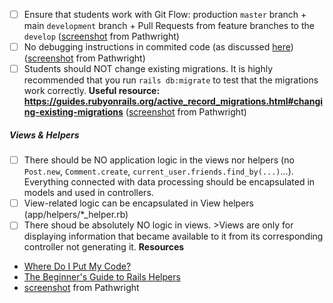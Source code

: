 - [ ] Ensure that students work with Git Flow: production `master` branch + main `development` branch + Pull Requests from feature branches to the `develop` ([screenshot](https://gitlab.com/microverse/guides/projects/requirements_screenshots/raw/master/images/rails/section/git_flow_requirement.png) from Pathwright)
- [ ] No debugging instructions in commited code (as discussed [here](https://questions.microverse.org/t/debugging-instructions-code/346)) ([screenshot](https://gitlab.com/microverse/guides/projects/requirements_screenshots/raw/master/images/rails/section/debugging_requirement.png) from Pathwright)
- [ ] Students should NOT change existing migrations. It is highly recommended that you run `rails db:migrate` to test that the migrations work correctly. **Useful resource: https://guides.rubyonrails.org/active_record_migrations.html#changing-existing-migrations** ([screenshot](https://gitlab.com/microverse/guides/projects/requirements_screenshots/raw/master/images/rails/section/migrations_requirement.png) from Pathwright)

##### Views & Helpers

- [ ] There should be NO application logic in the views nor helpers (no `Post.new`, `Comment.create`, `current_user.friends.find_by(...)`...). Everything connected with data processing should be encapsulated in models and used in controllers.
- [ ] View-related logic can be encapsulated in View helpers (app/helpers/\*\_helper.rb)
- [ ] There shoud be absolutely NO logic in views. >Views are only for displaying information that became available to it from its corresponding controller not generating it.
      **Resources**
- [Where Do I Put My Code?](http://codefol.io/posts/Where-Do-I-Put-My-Code)
- [The Beginner's Guide to Rails Helpers](https://mixandgo.com/learn/the-beginners-guide-to-rails-helpers)
- [screenshot](https://gitlab.com/microverse/guides/projects/requirements_screenshots/raw/master/images/rails/section/no_logic_in_helpers_requirement.png) from Pathwright
